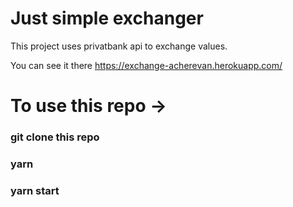 # Just simple exchanger

This project uses privatbank api to exchange values.

You can see it there
https://exchange-acherevan.herokuapp.com/

# To use this repo -> 
### git clone this repo

### yarn

### yarn start
